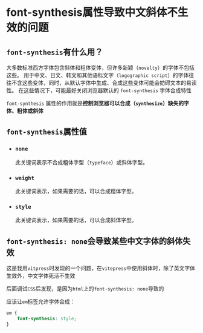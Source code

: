 # font-synthesis属性导致中文斜体不生效的问题

## `font-synthesis`有什么用？

大多数标准西方字体包含斜体和粗体变体，但许多新颖（`novelty`）的字体不包括这些。
用于中文、日文、韩文和其他语标文字（`logographic script`）的字体往往不含这些变体，同时，从默认字体中生成、合成这些变体可能会妨碍文本的易读性。
在这些情况下，可能最好关闭浏览器默认的 `font-synthesis` 字体合成特性

`font-synthesis` 属性的作用就是**控制浏览器可以合成（`synthesize`）缺失的字体、粗体或斜体**

## `font-synthesis`属性值

- ### `none`

    此关键词表示不合成粗体字型（`typeface`）或斜体字型。

- ### `weight`

    此关键词表示，如果需要的话，可以合成粗体字型。

- ### `style`

    此关键词表示，如果需要的话，可以合成斜体字型。

## `font-synthesis: none`会导致某些中文字体的斜体失效

这是我用`vitpress`时发现的一个问题，在`vitepress`中使用斜体时，除了英文字体生效外，中文字体死活不生效

后面调试`CSS`后发现，是因为`html`上的`font-synthesis: none`导致的

应该让`em`标签允许字体合成：

```css
em {
    font-synthesis: style;
}
```
